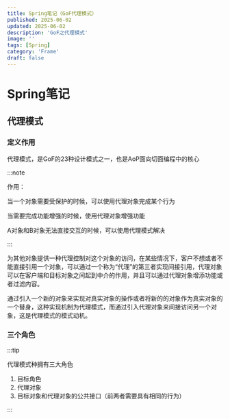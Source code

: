 ```yaml
---
title: Spring笔记（GoF代理模式）
published: 2025-06-02
updated: 2025-06-02
description: 'GoF之代理模式'
image: ''
tags: [Spring]
category: 'Frame'
draft: false 
---
```


# Spring笔记

## 代理模式

### 定义作用

代理模式，是GoF的23种设计模式之一，也是AoP面向切面编程中的核心

:::note

作用：

当一个对象需要受保护的时候，可以使用代理对象完成某个行为

当需要完成功能增强的时候，使用代理对象增强功能

A对象和B对象无法直接交互的时候，可以使用代理模式解决

:::

为其他对象提供一种代理控制对这个对象的访问，在某些情况下，客户不想或者不能直接引用一个对象，可以通过一个称为“代理”的第三者实现间接引用，代理对象可以在客户端和目标对象之间起到中介的作用，并且可以通过代理对象增添功能或者过滤内容。

通过引入一个新的对象来实现对真实对象的操作或者将新的的对象作为真实对象的一个替身，这种实现机制为代理模式，而通过引入代理对象来间接访问另一个对象，这是代理模式的模式动机。



### 三个角色

:::tip

代理模式种拥有三大角色

1. 目标角色
2. 代理对象
3. 目标对象和代理对象的公共接口（前两者需要具有相同的行为）

:::
